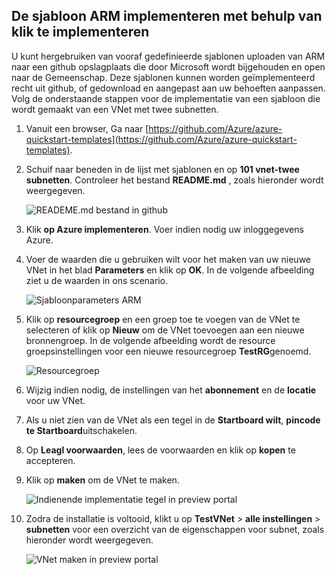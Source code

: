 ## <a name="deploy-the-arm-template-by-using-click-to-deploy"></a>De sjabloon ARM implementeren met behulp van klik te implementeren

U kunt hergebruiken van vooraf gedefinieerde sjablonen uploaden van ARM naar een github opslagplaats die door Microsoft wordt bijgehouden en open naar de Gemeenschap. Deze sjablonen kunnen worden geïmplementeerd recht uit github, of gedownload en aangepast aan uw behoeften aanpassen. Volg de onderstaande stappen voor de implementatie van een sjabloon die wordt gemaakt van een VNet met twee subnetten.

1. Vanuit een browser, Ga naar [https://github.com/Azure/azure-quickstart-templates](https://github.com/Azure/azure-quickstart-templates).
2. Schuif naar beneden in de lijst met sjablonen en op **101 vnet-twee subnetten**. Controleer het bestand **README.md** , zoals hieronder wordt weergegeven.

    ![READEME.md bestand in github](./media/virtual-networks-create-vnet-arm-template-click-include/figure1.png)

3. Klik **op Azure implementeren**. Voer indien nodig uw inloggegevens Azure. 
4. Voer de waarden die u gebruiken wilt voor het maken van uw nieuwe VNet in het blad **Parameters** en klik op **OK**. In de volgende afbeelding ziet u de waarden in ons scenario.

    ![Sjabloonparameters ARM](./media/virtual-networks-create-vnet-arm-template-click-include/figure2.png)

4. Klik op **resourcegroep** en een groep toe te voegen van de VNet te selecteren of klik op **Nieuw** om de VNet toevoegen aan een nieuwe bronnengroep. In de volgende afbeelding wordt de resource groepsinstellingen voor een nieuwe resourcegroep **TestRG**genoemd.

    ![Resourcegroep](./media/virtual-networks-create-vnet-arm-template-click-include/figure3.png)

5. Wijzig indien nodig, de instellingen van het **abonnement** en de **locatie** voor uw VNet.
6. Als u niet zien van de VNet als een tegel in de **Startboard wilt**, **pincode te Startboard**uitschakelen.
5. Op **Leagl voorwaarden**, lees de voorwaarden en klik op **kopen** te accepteren. 
6. Klik op **maken** om de VNet te maken.

    ![Indienende implementatie tegel in preview portal](./media/virtual-networks-create-vnet-arm-template-click-include/figure4.png)

7. Zodra de installatie is voltooid, klikt u op **TestVNet** > **alle instellingen** > **subnetten** voor een overzicht van de eigenschappen voor subnet, zoals hieronder wordt weergegeven.

    ![VNet maken in preview portal](./media/virtual-networks-create-vnet-arm-template-click-include/figure5.gif)